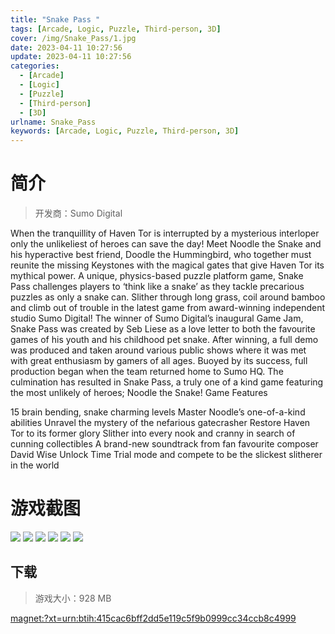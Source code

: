```yaml
---
title: "Snake Pass "
tags: [Arcade, Logic, Puzzle, Third-person, 3D]
cover: /img/Snake_Pass/1.jpg
date: 2023-04-11 10:27:56
update: 2023-04-11 10:27:56
categories: 
  - [Arcade]
  - [Logic]
  - [Puzzle]
  - [Third-person]
  - [3D]
urlname: Snake_Pass
keywords: [Arcade, Logic, Puzzle, Third-person, 3D]
---
```

# 简介

> 开发商：Sumo Digital

When the tranquillity of Haven Tor is interrupted by a mysterious interloper only the unlikeliest of heroes can save the day! Meet Noodle the Snake and his hyperactive best friend, Doodle the Hummingbird, who together must reunite the missing Keystones with the magical gates that give Haven Tor its mythical power. A unique, physics-based puzzle platform game, Snake Pass challenges players to ‘think like a snake’ as they tackle precarious puzzles as only a snake can. Slither through long grass, coil around bamboo and climb out of trouble in the latest game from award-winning independent studio Sumo Digital!
The winner of Sumo Digital’s inaugural Game Jam, Snake Pass was created by Seb Liese as a love letter to both the favourite games of his youth and his childhood pet snake. After winning, a full demo was produced and taken around various public shows where it was met with great enthusiasm by gamers of all ages. Buoyed by its success, full production began when the team returned home to Sumo HQ. The culmination has resulted in Snake Pass, a truly one of a kind game featuring the most unlikely of heroes; Noodle the Snake!
Game Features

15 brain bending, snake charming levels
Master Noodle’s one-of-a-kind abilities
Unravel the mystery of the nefarious gatecrasher
Restore Haven Tor to its former glory
Slither into every nook and cranny in search of cunning collectibles
A brand-new soundtrack from fan favourite composer David Wise
Unlock Time Trial mode and compete to be the slickest slitherer in the world

# 游戏截图

![](/img/Snake_Pass/2.jpg)
![](/img/Snake_Pass/3.jpg)
![](/img/Snake_Pass/4.jpg)
![](/img/Snake_Pass/5.jpg)
![](/img/Snake_Pass/6.jpg)
![](/img/Snake_Pass/7.jpg)


## 下载

> 游戏大小：928 MB

[magnet:?xt=urn:btih:415cac6bff2dd5e119c5f9b0999cc34ccb8c4999](magnet:?xt=urn:btih:415cac6bff2dd5e119c5f9b0999cc34ccb8c4999)